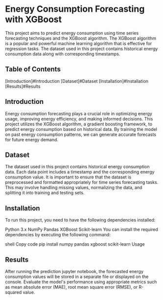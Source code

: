 # Energy Consumption Forecasting with XGBoost

This project aims to predict energy consumption using time series forecasting techniques and the XGBoost algorithm. The XGBoost algorithm is a popular and powerful machine learning algorithm that is effective for regression tasks. The dataset used in this project contains historical energy consumption data along with corresponding timestamps.

## Table of Contents

[Introduction]#Introduction
[Dataset]#Dataset
[Installation]#Installation
[Results]#Results

## Introduction

Energy consumption forecasting plays a crucial role in optimizing energy usage, improving energy efficiency, and making informed decisions. This project utilizes the XGBoost algorithm, a gradient boosting framework, to predict energy consumption based on historical data. By training the model on past energy consumption patterns, we can generate accurate forecasts for future energy demand.

## Dataset

The dataset used in this project contains historical energy consumption data. Each data point includes a timestamp and the corresponding energy consumption value. It is important to ensure that the dataset is preprocessed and formatted appropriately for time series forecasting tasks. This may involve handling missing values, normalizing the data, and splitting it into training and testing sets.

## Installation

To run this project, you need to have the following dependencies installed:

Python 3.x
NumPy
Pandas
XGBoost
Scikit-learn
You can install the required dependencies by executing the following command:

shell
Copy code
pip install numpy pandas xgboost scikit-learn
Usage


## Results

After running the prediction jupyter notebook, the forecasted energy consumption values will be stored in a separate file or displayed on the console. Evaluate the model's performance using appropriate metrics such as mean absolute error (MAE), root mean square error (RMSE), or R-squared value.
